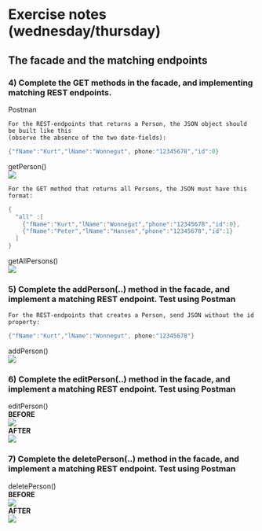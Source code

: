 # Exercise notes (wednesday/thursday)  

## The facade and the matching endpoints  

### 4) Complete the GET methods in the facade, and implementing matching REST endpoints. 
Postman 
 

```
For the REST-endpoints that returns a Person, the JSON object should be built like this 
(observe the absence of the two date-fields):
```  
```java 
{"fName":"Kurt","lName":"Wonnegut", phone:"12345678","id":0}  
```

getPerson()  
![](https://i.imgur.com/FsSEnRY.png)  
```
For the GET method that returns all Persons, the JSON must have this format:  
```  

```java
{ 
  "all" :[
    {"fName":"Kurt","lName":"Wonnegut","phone":"12345678","id":0},
    {"fName":"Peter","lName":"Hansen","phone":"12345678","id":1}
  ] 
}  
```  
getAllPersons()  
![](https://i.imgur.com/sOATOWV.png)

### 5) Complete the addPerson(..) method in the facade, and implement a matching REST endpoint. Test using Postman

```
For the REST-endpoints that creates a Person, send JSON without the id property:  
```  

```java
{"fName":"Kurt","lName":"Wonnegut", phone:"12345678"}
```
addPerson()  
![](https://i.imgur.com/4EWiWy4.png)  

### 6) Complete the editPerson(..) method in the facade, and implement a matching REST endpoint. Test using Postman  

editPerson()  
**BEFORE**  
![](https://i.imgur.com/IxwmCKi.png)  
**AFTER**  
![](https://i.imgur.com/E5qwPgw.png)  

### 7) Complete the deletePerson(..) method in the facade, and implement a matching REST endpoint. Test using Postman  
deletePerson()  
**BEFORE**  
![](https://i.imgur.com/Y8nwlFU.png)  
**AFTER**  
![](https://i.imgur.com/TVLqlNK.png)  
